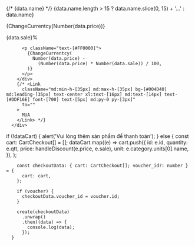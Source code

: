   <div className="flex flex-col w-full">
        <div className="w-full max-h-[160px]">
          <img
            loading="lazy"
            className="w-full xl:max-h-[160px] md:max-h-[140px] object-contain"
            src="https://cdn.tgdd.vn/Products/Images/2526/77684/bhx/kem-dac-co-duong-ngoi-sao-phuong-nam-xanh-la-hop-1-284kg-202311271357577976.jpg"
            alt=""
          />
        </div>
        <div className="px-[9px] flex flex-col md:mt-[15px] mt-[7px]">
          <Tooltip title={data.name}>
            <p className="xl:text-[16px] md:text-[13px] text-[5px] md:mb-[7px] mb-[4px]">
              {/* {data.name} */}
              {data.name.length > 15
                ? data.name.slice(0, 15) + '...'
                : data.name}
            </p>
          </Tooltip>
        </div>
        <div className="flex flex-col xl:text-[16px] md:text-[14px] text-[6px] px-[9px] font-semibold md:mb-[15px] mb-[2px]">
          <div className="flex flex-row items-center md:justify-start justify-between md:mb-[9px] mb-[4px]">
            <p className="text-[#AAAAAA] line-through relative md:mr-[10px]">
              {ChangeCurrentcy(Number(data.price))}
            </p>
            <div className=" bg-[#FF0000] md:max-w-[28px] md:min-w-[28px] md:min-h-[13px] md:max-h-[13px] md:text-[10px] text-[4px] text-[#fff] text-center md:leading-[13px] max-w-[20px] min-w-[20px] min-h-[8px] max-h-[8px] leading-[8px]">
              {data.sale}%
            </div>
          </div>

          <p className="text-[#FF0000]">
            {ChangeCurrentcy(
              Number(data.price) -
                (Number(data.price) * Number(data.sale)) / 100,
            )}
          </p>
        </div>
        {/* <Link
          className="md:min-h-[35px] md:max-h-[35px] bg-[#004D40] md:leading-[35px] text-center xl:text-[16px] md:text-[14px] text-[#DDF16E] font-[700] text-[5px] md:py-0 py-[3px]"
          to=""
        >
          MUA
        </Link> */}
      </div>




if (!dataCart) {
        alert('Vui lòng thêm sản phẩm để thanh toán');
      } else {
        const cart: CartCheckout[] = [];
        dataCart.map((e) =>
          cart.push({
            id: e.id,
            quantity: e.qtt,
            price: handleDiscount(e.price, e.sale),
            unit: e.category.units[0].name,
          }),
        );

        const checkoutData: { cart: CartCheckout[]; voucher_id?: number } = {
          cart: cart,
        };

        if (voucher) {
          checkoutData.voucher_id = voucher.id;
        }

        create(checkoutData)
          .unwrap()
          .then((data) => {
            console.log(data);
          });
      }